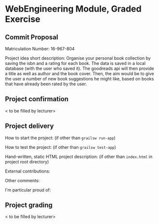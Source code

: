 # WebEngineering Module, Graded Exercise

## Commit Proposal

Matriculation Number: 16-967-804

Project idea short description: 
Organise your personal book collection by 
saving the isbn and a rating for each book. 
The data is saved in a local database (with the 
user who saved it). The goodreads api will then 
provide a title as well as author and the book cover. 
Then, the aim would be to give the user a number of new
book suggestions he might like, based on books that 
have already been rated by the user. 

## Project confirmation

< to be filled by lecturer>


## Project delivery <to be filled by student>

How to start the project: (if other than `grailsw run-app`)

How to test the project:  (if other than `grailsw test-app`)

Hand-written, static HTML 
project description:      (if other than `index.html` in project root directory)

External contributions:

Other comments: 

I'm particular proud of:


## Project grading 

< to be filled by lecturer>
